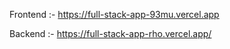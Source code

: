  Frontend :-  https://full-stack-app-93mu.vercel.app
 
 Backend :- https://full-stack-app-rho.vercel.app/
